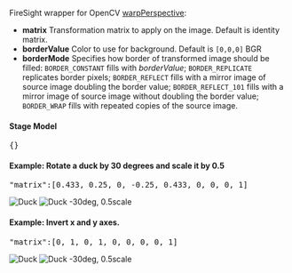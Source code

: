FireSight wrapper for OpenCV [warpPerspective](http://docs.opencv.org/modules/imgproc/doc/geometric_transformations.html#warpperspective):

* **matrix** Transformation matrix to apply on the image. Default is identity matrix.
* **borderValue** Color to use for background. Default is `[0,0,0]` BGR
* **borderMode** Specifies how border of transformed image should be filled: `BORDER_CONSTANT` fills with _borderValue_; `BORDER_REPLICATE` replicates border pixels; `BORDER_REFLECT` fills with a mirror image of source image doubling the border value; `BORDER_REFLECT_101` fills with a mirror image of source image without doubling the border value; `BORDER_WRAP` fills with repeated copies of the source image.

#### Stage Model
<pre>{}</pre>

#### Example: Rotate a duck by 30 degrees and scale it by 0.5
<pre>"matrix":[0.433, 0.25, 0, -0.25, 0.433, 0, 0, 0, 1]</pre>

![Duck](https://github.com/simonfojtu/FireSight/raw/master/img/duck.jpg)&nbsp;![Duck -30deg, 0.5scale](https://github.com/simonfojtu/FireSight/raw/master/img/duck_-30deg_0.5scale.jpg)

#### Example: Invert x and y axes.
<pre>"matrix":[0, 1, 0, 1, 0, 0, 0, 0, 1]</pre>

![Duck](https://github.com/simonfojtu/FireSight/raw/master/img/duck.jpg)&nbsp;![Duck -30deg, 0.5scale](https://github.com/simonfojtu/FireSight/raw/master/img/duck_xy_inv.jpg)
